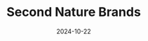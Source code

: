 ---  
layout: startup_page  
title: "Second Nature Brands"  
id: "secondnaturebrandsus.com"  
permalink: "/secondnaturebrandssecondnaturebrandsus.com10222024/"  
website: "https://secondnaturebrandsus.com/"  
funding_round: ""  
funding_amount: ""  
investors: "CapVest Partners LLP"  
about: "Second Nature Brands LLC is a portfolio company of CapVest Partners LLP, owning a growing number of premium and better-for-you snack and treat brands. The company recently acquired the Voortman cookie brand, adding to its existing portfolio which includes Kar's Nuts, Second Nature Snacks, Sahale Snacks, Sanders, and Brownie Brittle. This acquisition significantly increases Second Nature Brands' overall annual sales."  
markets: "Food and Beverage, Snacks, Cookies"  
hq: "Madison Heights, Michigan, United States"  
founded_year: "1933"  
linkedin: "https://www.linkedin.com/company/second-nature-brands"  
twitter: ""  
instagram: ""  
facebook: "https://facebook.com/SecondNatureBrandsUS"  
crunchbase: "https://www.crunchbase.com/organization/second-nature-brands"  
pitchbook: ""  

date_display: "22-Oct-2024"  
date: "2024-10-22"

# SEO Optimization  
meta_title: "Second Nature Brands"  
meta_description: "Second Nature Brands, Second Nature Brands LLC is a portfolio company of CapVest Partners LLP, owning a growing number of premium and better-for-you snack and treat brands...."  
meta_keywords: "Second Nature Brands, Food and Beverage, Snacks, Cookies,  funding"  
canonical_url: "https://startup.projectstartups.com/secondnaturebrandssecondnaturebrandsus.com10222024/"  
---